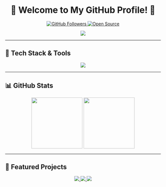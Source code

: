 <h1 align="center">🚀 Welcome to My GitHub Profile! 👋</h1>

<p align="center">
  <a href="https://github.com/Jamheik">
    <img src="https://img.shields.io/github/followers/Jamheik?label=Follow&style=social" alt="GitHub Followers">
  </a>
  <a href="https://github.com/Jamheik?tab=repositories">
    <img src="https://badges.frapsoft.com/os/v2/open-source.svg?v=103" alt="Open Source">
  </a>
</p>

<p align="center">
  <img src="https://readme-typing-svg.herokuapp.com?font=Fira+Code&weight=500&size=22&duration=3000&pause=500&color=F79D00&center=true&vCenter=true&width=700&lines=Full+Stack+Developer+%7C+Software+Enthusiast;Passionate+About+Coding+%7C+Cloud+%7C+Automation;Building+Innovative+Projects+With+Modern+Tech" />
</p>

---

## 🚀 Tech Stack & Tools  
<p align="center">
  <img src="https://skillicons.dev/icons?i=js,react,nodejs,postgresql,html,css,git,github" />
</p>

---

## 📊 GitHub Stats  
<p align="center">
  <img src="https://github-readme-stats.vercel.app/api?username=Jamheik&show_icons=true&theme=radical" height="165">
  <img src="https://github-readme-stats.vercel.app/api/top-langs/?username=Jamheik&layout=compact&theme=radical" height="165">
</p>

---

## 📌 Featured Projects  

<p align="center">
  <a href="https://github.com/Jamheik/bankautomat">
    <img src="https://img.shields.io/badge/-Bank Automat-222?style=for-the-badge&logo=github&logoColor=white">
  </a>
  <a href="https://github.com/Jamheik/spedenSpelit">
    <img src="https://img.shields.io/badge/-SpedenSpelit-222?style=for-the-badge&logo=github&logoColor=white">
  </a>
  <a href="https://github.com/webProjectR10/MoviePage">
    <img src="https://img.shields.io/badge/-Movie Page-222?style=for-the-badge&logo=github&logoColor=white">
  </a>
</p>


